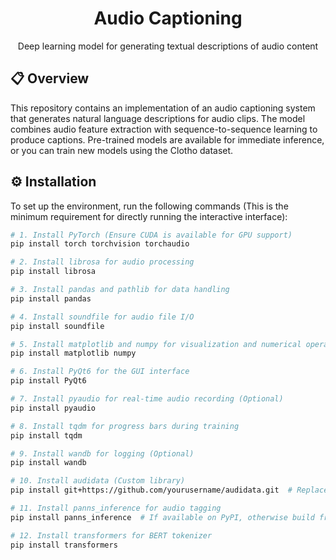 <h1 align="center">Audio Captioning</h1>
<p align="center">Deep learning model for generating textual descriptions of audio content</p>

## 📋 Overview
This repository contains an implementation of an audio captioning system that generates natural language descriptions for audio clips. The model combines audio feature extraction with sequence-to-sequence learning to produce captions. Pre-trained models are available for immediate inference, or you can train new models using the Clotho dataset.

## ⚙️ Installation
To set up the environment, run the following commands (This is the minimum requirement for directly running the interactive interface):

```bash
# 1. Install PyTorch (Ensure CUDA is available for GPU support)
pip install torch torchvision torchaudio

# 2. Install librosa for audio processing
pip install librosa

# 3. Install pandas and pathlib for data handling
pip install pandas

# 4. Install soundfile for audio file I/O
pip install soundfile

# 5. Install matplotlib and numpy for visualization and numerical operations
pip install matplotlib numpy

# 6. Install PyQt6 for the GUI interface
pip install PyQt6

# 7. Install pyaudio for real-time audio recording (Optional)
pip install pyaudio

# 8. Install tqdm for progress bars during training
pip install tqdm

# 9. Install wandb for logging (Optional)
pip install wandb

# 10. Install audidata (Custom library)
pip install git+https://github.com/yourusername/audidata.git  # Replace with actual URL

# 11. Install panns_inference for audio tagging
pip install panns_inference  # If available on PyPI, otherwise build from source

# 12. Install transformers for BERT tokenizer
pip install transformers
